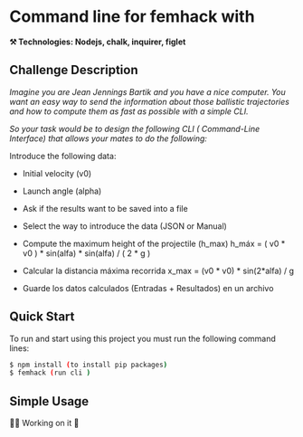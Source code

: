 # Command line for femhack with
**⚒️ Technologies: Nodejs, chalk, inquirer, figlet** 

## Challenge Description

_Imagine you are Jean Jennings Bartik and you have a nice computer. You want an easy way to send the information about those ballistic trajectories and how to compute them as fast as possible with a simple CLI._

_So your task would be to design the following CLI ( Command-Line Interface) that allows your mates to do the following:_

Introduce the following data:
* Initial velocity (v0)
* Launch angle (alpha)
* Ask if the results want to be saved into a file
* Select the way to introduce the data (JSON or Manual)
* Compute the maximum height of the projectile (h_max)
h_máx = ( v0 * v0 ) * sin(alfa) * sin(alfa) / ( 2 * g ) 

* Calcular la distancia máxima recorrida
x_max = (v0 * v0) * sin(2*alfa) / g

* Guarde los datos calculados (Entradas + Resultados) en un archivo

## Quick Start

To run and start using this project you must run the following command lines:

```sh
$ npm install (to install pip packages)
$ femhack (run cli )
```

## Simple Usage
👷‍♀️ Working on it  💪

